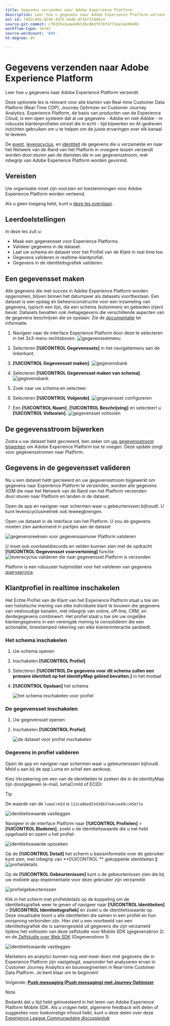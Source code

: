 ```yaml
---
title: Gegevens verzenden naar Adobe Experience Platform
description: Leer hoe u gegevens naar Adobe Experience Platform verzendt.
exl-id: fdd2c90e-8246-4d75-a6db-df3ef31946c4
source-git-commit: cf0193e3aae4d6536c868f078f4773ee14e90408
workflow-type: tm+mt
source-wordcount: '844'
ht-degree: 0%

---
```


# Gegevens verzenden naar Adobe Experience Platform

Leer hoe u gegevens naar Adobe Experience Platform verzendt.

Deze optionele les is relevant voor alle klanten van Real-time Customer Data Platform (Real-Time CDP), Journey Optimizer en Customer Journey Analytics. Experience Platform, de basis van producten van de Experience Cloud, is een open systeem dat al uw gegevens - Adobe en niet-Adobe - in robuuste klantenprofielen omzet die in echt - tijd bijwerken en AI-gedreven inzichten gebruiken om u te helpen om de juiste ervaringen over elk kanaal te leveren.

De [event](events.md), [levenscyclus](lifecycle-data.md), en [identiteit](identity.md) de gegevens die u verzamelde en naar het Netwerk van de Rand van het Platform in vroegere lessen verzendt worden door:sturen aan de diensten die in uw gegevensstroom, met inbegrip van Adobe Experience Platform worden gevormd.


## Vereisten

Uw organisatie moet zijn voorzien en toestemmingen voor Adobe Experience Platform worden verleend.

Als u geen toegang hebt, kunt u [deze les overslaan](install-sdks.md).

## Leerdoelstellingen

In deze les zult u:

* Maak een gegevensset voor Experience Platforms.
* Valideer gegevens in de dataset.
* Laat uw schema en dataset voor het Profiel van de Klant in real time toe.
* Gegevens valideren in realtime-klantprofiel.
* Gegevens in de identiteitsgrafiek valideren.


## Een gegevensset maken

Alle gegevens die met succes in Adobe Experience Platform worden opgenomen, blijven binnen het datumpeer als datasets voortbestaan. Een dataset is een opslag en beheersconstructie voor een inzameling van gegevens, typisch een lijst, die een schema (kolommen) en gebieden (rijen) bevat. Datasets bevatten ook metagegevens die verschillende aspecten van de gegevens beschrijven die ze opslaan. Zie de [documentatie](https://experienceleague.adobe.com/docs/experience-platform/catalog/datasets/overview.html) ter informatie.

1. Navigeer naar de interface Experience Platform door deze te selecteren in het 3x3-menu rechtsboven.
   ![gegevenssetmenu](assets/mobile-dataset-menu.png)

1. Selecteren **[!UICONTROL Gegevenssets]** in het navigatiemenu aan de linkerkant.

1. **[!UICONTROL Gegevensset maken]**.
   ![gegevensbank](assets/mobile-dataset-home.png)

1. Selecteren **[!UICONTROL Gegevensset maken van schema]**.
   ![gegevensbank](assets/mobile-dataset-create.png)

1. Zoek naar uw schema en selecteer.

1. Selecteren **[!UICONTROL Volgende]**.
   ![gegevensset configureren](assets/mobile-dataset-configure.png)

1. Een **[!UICONTROL Naam]**, **[!UICONTROL Beschrijving]** en selecteert u **[!UICONTROL Voltooien]**.
   ![gegevensset voltooien](assets/mobile-dataset-finish.png)

## De gegevensstroom bijwerken

Zodra u uw dataset hebt gecreeerd, ben zeker om [uw gegevensstroom bijwerken](create-datastream.md) om Adobe Experience Platform toe te voegen. Deze update zorgt voor gegevensstromen naar Platform.

## Gegevens in de gegevensset valideren

Nu u een dataset hebt gecreeerd en uw gegevensstroom bijgewerkt om gegevens naar Experience Platform te verzenden, worden alle gegevens XDM die naar het Netwerk van de Rand van het Platform verzenden door:sturen naar Platform en landen in de dataset.

Open de app en navigeer naar schermen waar u gebeurtenissen bijhoudt. U kunt levenscyclusmetriek ook teweegbrengen.

Open uw dataset in de interface van het Platform. U zou de gegevens moeten zien aankomend in partijen aan de dataset

![gegevensreeksen voor gegevensaanvoer Platform valideren](assets/mobile-platform-dataset-batches.png)

U moet ook voorbeeldrecords en velden kunnen zien met de opdracht **[!UICONTROL Gegevensset voorvertoning]** functie:
![levenscyclus valideren die naar gegevensset Platform is verzonden](assets/mobile-lifecycle-platform-dataset.png)

Platform is een robuuster hulpmiddel voor het valideren van gegevens [queryservice](https://experienceleague.adobe.com/docs/platform-learn/tutorials/queries/explore-data.html).

## Klantprofiel in realtime inschakelen

Het Echte Profiel van de Klant van het Experience Platform staat u toe om een holistische mening van elke individuele klant te bouwen die gegevens van veelvoudige kanalen, met inbegrip van online, off-line, CRM, en derdegegevens combineert. Het profiel staat u toe om uw ongelijke klantengegevens in een verenigde mening te consolideren die een actionable, timestamped rekening van elke klanteninteractie aanbiedt.

### Het schema inschakelen

1. Uw schema openen
1. Inschakelen **[!UICONTROL Profiel]**
1. Selecteren **[!UICONTROL De gegevens voor dit schema zullen een primaire identiteit op het identityMap gebied bevatten.]** in het modaal
1. **[!UICONTROL Opslaan]** het schema

   ![het schema inschakelen voor profiel](assets/mobile-platform-profile-schema.png)

### De gegevensset inschakelen

1. Uw gegevensset openen
1. Inschakelen **[!UICONTROL Profiel]**

   ![de dataset voor profiel inschakelen](assets/mobile-platform-profile-dataset.png)

### Gegevens in profiel valideren

Open de app en navigeer naar schermen waar u gebeurtenissen bijhoudt. Meld u aan bij de app Luma en schaf een aankoop.

Kies Verzekering om een van de identiteiten te zoeken die in de identityMap zijn doorgegeven (e-mail, lumaCrmId of ECID):

>[!TIP]
>
>   De waarde van de `lumaCrmId` is `112ca06ed53d3db37e4cea49cc45b71e`


![identiteitswaarde vastleggen](assets/mobile-platform-identity.png)

Navigeer in de interface Platform naar **[!UICONTROL Profielen]** > **[!UICONTROL Bladeren]**, zoekt u de identiteitswaarde die u net hebt opgehaald en opent u het profiel:

![identiteitswaarde opzoeken](assets/mobile-platform-profile-lookup.png)

Op de **[!UICONTROL Detail]** het scherm u basisinformatie over de gebruiker kunt zien, met inbegrip van **[!UICONTROL ** gekoppelde identiteiten **]**:
![profieldetails](assets/mobile-platform-profile-details.png)

Op de **[!UICONTROL Gebeurtenissen]** kunt u de gebeurtenissen zien die bij uw mobiele app-implementatie voor deze gebruiker zijn verzameld:

![profielgebeurtenissen](assets/mobile-platform-profile-events.png)


Klik in het scherm met profieldetails op de koppeling om de identiteitsgrafiek weer te geven of navigeer naar **[!UICONTROL Identiteiten]** > **[!UICONTROL Identiteitsgrafiek]** en zoekt u de identiteitswaarde op. Deze visualisatie toont u alle identiteiten die samen in een profiel en hun oorsprong verbonden zijn. Hier ziet u een voorbeeld van een identiteitsgrafiek die is samengesteld uit gegevens die zijn verzameld tijdens het voltooien van deze zelfstudie voor Mobile SDK (gegevensbron 2) en de [Zelfstudie over Web SDK](https://experienceleague.adobe.com/docs/platform-learn/implement-web-sdk/overview.html) (Gegevensbron 1):

![identiteitswaarde vastleggen](assets/mobile-platform-profile-identitygraph.png)

Marketers en analytici kunnen nog veel meer doen met gegevens die in Experience Platform zijn vastgelegd, waaronder het analyseren ervan in Customer Journey Analytics en bouwsegmenten in Real-time Customer Data Platform. Je bent klaar om te beginnen!

Volgende: **[Push messaging (Push messaging) met Journey Optimizer](journey-optimizer-push.md)**

>[!NOTE]
>
>Bedankt dat u tijd hebt geïnvesteerd in het leren van Adobe Experience Platform Mobile SDK. Als u vragen hebt, algemene feedback wilt delen of suggesties voor toekomstige inhoud hebt, kunt u deze delen over deze [Experience League Communautaire discussiestuk](https://experienceleaguecommunities.adobe.com/t5/adobe-experience-platform-launch/tutorial-discussion-implement-adobe-experience-cloud-in-mobile/td-p/443796)
